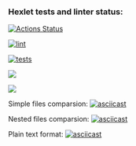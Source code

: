 ### Hexlet tests and linter status:
[![Actions Status](https://github.com/Ivansergee/python-project-lvl2/workflows/hexlet-check/badge.svg)](https://github.com/Ivansergee/python-project-lvl2/actions)

[![lint](https://github.com/Ivansergee/python-project-lvl2/actions/workflows/lint.yml/badge.svg)](https://github.com/Ivansergee/python-project-lvl2/actions/workflows/lint.yml)

[![tests](https://github.com/Ivansergee/python-project-lvl2/actions/workflows/tests.yml/badge.svg)](https://github.com/Ivansergee/python-project-lvl2/actions/workflows/tests.yml)

<a href="https://codeclimate.com/github/Ivansergee/python-project-lvl2/maintainability"><img src="https://api.codeclimate.com/v1/badges/703ea86c9af8d0ad4f7d/maintainability" /></a>

<a href="https://codeclimate.com/github/Ivansergee/python-project-lvl2/test_coverage"><img src="https://api.codeclimate.com/v1/badges/703ea86c9af8d0ad4f7d/test_coverage" /></a>

Simple files comparsion:
[![asciicast](https://asciinema.org/a/QdA1nkr2sn06aqMy5Lfcrqa8O.svg)](https://asciinema.org/a/QdA1nkr2sn06aqMy5Lfcrqa8O)

Nested files comparsion:
[![asciicast](https://asciinema.org/a/tFsC7K80WLys7HJOPL3Mh46dl.svg)](https://asciinema.org/a/tFsC7K80WLys7HJOPL3Mh46dl)

Plain text format:
[![asciicast](https://asciinema.org/a/tKvdvRx68eFwEh2YUoXZaPbbM.svg)](https://asciinema.org/a/tKvdvRx68eFwEh2YUoXZaPbbM)
